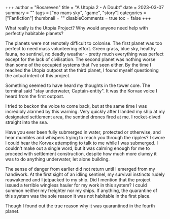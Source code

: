+++
author = "Rosareven"
title = "A Utopia 2 - A Doubt"
date = 2023-03-07
summary = ""
tags = ["no mans sky", "game", "story"]
categories = ["Fanfiction"]
thumbnail = ""
disableComments = true
toc = false
+++

What really is the Utopia Project? Why would anyone need help with perfectly habitable planets?

The planets were not remotely difficult to colonise. The first planet was too perfect to need mass volunteering effort. Green grass, blue sky, healthy fauna, no sentinel, no deadly weather - pretty much everything was perfect except for the lack of civilisation. The second planet was nothing worse than some of the occupied systems that I've seen either. By the time I reached the Utopia outpost at the third planet, I found myself questioning the actual intent of this project.

Something seemed to have heard my thoughts in the tower core. The terminal said "stay underwater, Captain-entity". It was the Korvax voice I heard from the first outpost.

I tried to beckon the voice to come back, but at the same time I was incredibly alarmed by this warning. Very quickly after I landed my ship at my designated settlement area, the sentinel drones fired at me. I rocket-dived straight into the sea.

Have you ever been fully submerged in water, protected or otherwise, and hear mumbles and whispers trying to reach you through the ripples? I swore I could hear the Korvax attempting to talk to me while I was submerged. I couldn't make out a single word, but it was calming enough for me to proceed with settlement construction, despite how much more clumsy it was to do anything underwater, let alone building.

The sense of danger from earlier did not return until I emerged from my handiwork. At the first sight of an idling sentinel, my survival instincts rudely reawakened and I jetpacked to my ship. Did I mention that the project issued a terrible wingless hauler for my work in this system? I could summon neither my freighter nor my ships. If anything, the quarantine of this system was the sole reason it was not habitable in the first place.

Though I found out the true reason why it was quarantined in the fourth planet.
